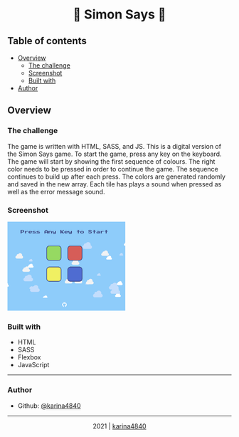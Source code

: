 # <div align="center"> 🔴 Simon Says 🔵</div>

## Table of contents

- [Overview](#overview)
  - [The challenge](#the-challenge)
  - [Screenshot](#screenshot)
  - [Built with](#built-with)
- [Author](#author)

## Overview
### The challenge

The game is written with HTML, SASS, and JS. This is a digital version of the Simon Says game. 
To start the game, press any key on the keyboard. The game will start by showing the first sequence of colours. 
The right color needs to be pressed in order to continue the game. 
The sequence continues to build up after each press. The colors are generated randomly and saved in the new array. 
Each tile has plays a sound when pressed as well as the error message sound.
                                                          
### Screenshot

<img src="https://github.com/karina4840/java-mini-apps/blob/main/img/simonSays.png?raw=true" height=200> 

### Built with
- HTML																																															
- SASS
- Flexbox
- JavaScript

***

###  Author
- Github: [@karina4840](https://github.com/karina4840)

---

<div align="center">
    2021 | <a href="https://github.com/karina4840"> karina4840 </a>
</div>
